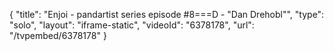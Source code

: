{
    "title": "Enjoi - pandartist series episode #8===D - \"Dan Drehobl\"",
    "type": "solo",
    "layout": "iframe-static",
    "videoId": "6378178",
    "url": "\/tvpembed\/6378178"
}